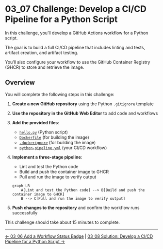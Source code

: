 # 03_07 Challenge: Develop a CI/CD Pipeline for a Python Script

In this challenge, you’ll develop a GitHub Actions workflow for a Python script.

The goal is to build a full CI/CD pipeline that includes linting and tests, artifact creation, and artifact testing.

You’ll also configure your workflow to use the GitHub Container Registry (GHCR) to store and retrieve the image.

## Overview

You will complete the following steps in this challenge:

1. **Create a new GitHub repository** using the Python `.gitignore` template
2. **Use the repository in the GitHub Web Editor** to add code and workflows
3. **Add the provided files**:

   - [`hello.py`](./hello.py) (Python script)
   - [`Dockerfile`](./Dockerfile) (for building the image)
   - [`.dockerignore`](./.dockerignore) (for building the image)
   - [`python-pipeline.yml`](./python-pipeline.yml) (your CI/CD workflow)

4. **Implement a three-stage pipeline**:

   - Lint and test the Python code
   - Build and push the container image to GHCR
   - Pull and run the image to verify output

    ```mermaid
    graph LR
        A[Lint and test the Python code] --> B[Build and push the container image to GHCR]
        B --> C[Pull and run the image to verify output]
    ```

5. **Push changes to the repository** and confirm the workflow runs successfully

This challenge should take about 15 minutes to complete.

<!-- FooterStart -->
---
[← 03_06 Add a Workflow Status Badge](../03_06_add_a_workflow_status_badge/README.md) | [03_08 Solution: Develop a CI/CD Pipeline for a Python Script →](../03_08_solution_develop_a_cicd_pipeline_for_a_python_script/README.md)
<!-- FooterEnd -->
